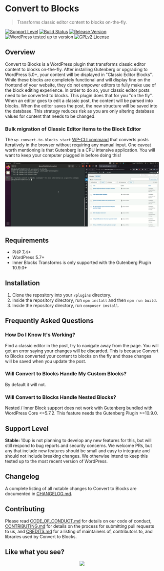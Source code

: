 # Convert to Blocks

> Transforms classic editor content to blocks on-the-fly.

[![Support Level](https://img.shields.io/badge/support-stable-blue.svg)](#support-level) [![Build Status](https://travis-ci.org/10up/convert-to-blocks.svg?branch=develop)](https://travis-ci.org/10up/convert-to-blocks) [![Release Version](https://img.shields.io/github/release/10up/convert-to-blocks.svg)](https://github.com/10up/convert-to-blocks/releases/latest) ![WordPress tested up to version](https://img.shields.io/wordpress/plugin/tested/convert-to-blocks?label=WordPress) [![GPLv2 License](https://img.shields.io/github/license/10up/convert-to-blocks.svg)](https://github.com/10up/convert-to-blocks/blob/develop/LICENSE.md)

## Overview

Convert to Blocks is a WordPress plugin that transforms classic editor content to blocks on-the-fly. After installing Gutenberg or upgrading to WordPress 5.0+, your content will be displayed in "Classic Editor Blocks". While these blocks are completely functional and will display fine on the frontend of your website, they do not empower editors to fully make use of the block editing experience. In order to do so, your classic editor posts need to be converted to blocks. This plugin does that for you "on the fly". When an editor goes to edit a classic post, the content will be parsed into blocks. When the editor saves the post, the new structure will be saved into the database. This strategy reduces risk as you are only altering database values for content that needs to be changed.

### Bulk migration of Classic Editor items to the Block Editor

The `wp convert-to-blocks start` [WP-CLI command](https://github.com/10up/convert-to-blocks/blob/4df0e970c51eee8d84e3edf3c6210dc10011d574/includes/ConvertToBlocks/MigrationCommand.php) that converts posts iteratively in the browser without requiring any manual input.  One caveat worth mentioning is that Gutenberg is a CPU intensive application.  You will want to keep your computer plugged in before doing this!

![Demo of WP-CLI command](.wordpress-org/screenshot-1.gif "Example of a convert-to-blocks WP-CLI command bulk migration")

## Requirements

- PHP 7.4+
- WordPress 5.7+
- Inner Blocks Transforms is only supported with the Gutenberg Plugin 10.9.0+

## Installation

1. Clone the repository into your `/plugins` directory.
2. Inside the repository directory, run `npm install` and then `npm run build`.
3. Inside the repository directory, run `composer install`.

## Frequently Asked Questions

### How Do I Know It's Working?

Find a classic editor in the post, try to navigate away from the page. You will get an error saying your changes will be discarded. This is because Convert to Blocks converted your content to blocks on the fly and those changes will be saved when you update the post.

### Will Convert to Blocks Handle My Custom Blocks?

By default it will not.

### Will Convert to Blocks Handle Nested Blocks?

Nested / Inner Block support does not work with Gutenberg bundled with WordPress Core <=5.7.2. This feature needs the Gutenberg Plugin >=10.9.0.

## Support Level

**Stable:** 10up is not planning to develop any new features for this, but will still respond to bug reports and security concerns. We welcome PRs, but any that include new features should be small and easy to integrate and should not include breaking changes. We otherwise intend to keep this tested up to the most recent version of WordPress.

## Changelog

A complete listing of all notable changes to Convert to Blocks are documented in [CHANGELOG.md](https://github.com/10up/convert-to-blocks/blob/develop/CHANGELOG.md).

## Contributing

Please read [CODE_OF_CONDUCT.md](https://github.com/10up/convert-to-blocks/blob/develop/CODE_OF_CONDUCT.md) for details on our code of conduct, [CONTRIBUTING.md](https://github.com/10up/convert-to-blocks/blob/develop/CONTRIBUTING.md) for details on the process for submitting pull requests to us, and [CREDITS.md](https://github.com/10up/convert-to-blocks/blob/develop/CREDITS.md) for a listing of maintainers of, contributors to, and libraries used by Convert to Blocks.

## Like what you see?

<p align="center">
<a href="http://10up.com/contact/"><img src="https://10up.com/uploads/2016/10/10up-Github-Banner.png" width="850"></a>
</p>
